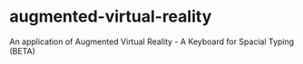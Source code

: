 # augmented-virtual-reality
An application of Augmented Virtual Reality - A Keyboard for Spacial Typing (BETA)
